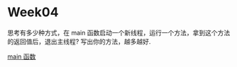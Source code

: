 # Week04

思考有多少种方式，在 main 函数启动一个新线程，运行一个方法，拿到这个方法的返回值后，退出主线程? 写出你的方法，越多越好.

[main 函数](Homework04/app/build/classes/java/main/Homework04/App.class)
